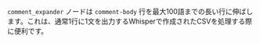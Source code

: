 `comment_expander` ノードは `comment-body` 行を最大100語までの長い行に伸ばします。これは、通常1行に1文を出力するWhisperで作成されたCSVを処理する際に便利です。